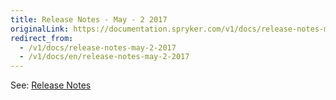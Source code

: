 ```yaml
---
title: Release Notes - May - 2 2017
originalLink: https://documentation.spryker.com/v1/docs/release-notes-may-2-2017
redirect_from:
  - /v1/docs/release-notes-may-2-2017
  - /v1/docs/en/release-notes-may-2-2017
---
```


See: [Release Notes](https://cdn.document360.io/9fafa0d5-d76f-40c5-8b02-ab9515d3e879/Images/Documentation/Release_Notes_May_2_2017.pdf)
